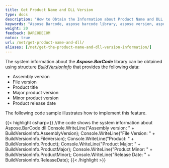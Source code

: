 ```yaml
---
title: Get Product Name and DLL Version
type: docs
description: "How to Obtain the Information about Product Name and DLL Version"
keywords: "Aspose Barcode, aspose barcode library, aspose version, aspose dll version, aspose c# version"
weight: 20
feedback: BARCODECOM
notoc: true
url: /net/get-product-name-and-dll/
aliases: [/net/get-the-product-name-and-dll-version-information/]
---
```


The system information about the ***Aspose.BarCode*** library can be obtained using structure [*BuildVersionInfo*](https://reference.aspose.com/barcode/net/aspose.barcode/buildversioninfo/) that provides the following data:
- Assembly version
- File version
- Product title
- Major product version
- Minor product version
- Product release date
  
The following code sample illustrates how to implement this feature.
  
{{< highlight csharp>}}
//the code shows the system information about Aspose.BarCode dll
Console.WriteLine("Assembly version: " + BuildVersionInfo.AssemblyVersion);
Console.WriteLine("File Version: " + BuildVersionInfo.FileVersion);
Console.WriteLine("Product: " + BuildVersionInfo.Product);
Console.WriteLine("Product Major: " + BuildVersionInfo.ProductMajor);
Console.WriteLine("Product Minor: " + BuildVersionInfo.ProductMinor);
Console.WriteLine("Release Date: " + BuildVersionInfo.ReleaseDate);
{{< /highlight >}}

